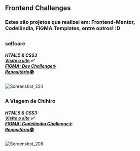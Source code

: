 ## **Frontend Challenges** 

### Estes são projetos que realizei em: Frontend-Mentor, Codelândia, FIGMA Templates, entre outros! :D <br>

## 

### selfcare 
##### HTML5 & CSS3 <br>[Visite o site](https://leafy-valkyrie-3d987f.netlify.app/) ✅ <br>[FIGMA: Dev Challenge✨](https://www.figma.com/file/d3XuxUt94vr0o4kBSo7IHC/Dev-Challenge?node-id=0%3A1)<br> [Repositório📚](https://github.com/Victoritalo/Frontend-Challenges/tree/main/selfcare)

![Screenshot_224](https://user-images.githubusercontent.com/108995269/235262603-9adf1a37-2446-43e5-bdb0-c4d0b3029577.png)
## 

### A Viagem de Chihiro
##### HTML5 & CSS3 <br>[Visite o site](https://graceful-pavlova-15481c.netlify.app/) ✅ <br>[FIGMA: Codelândia Challenge✨](https://www.figma.com/file/Yb9IBH56g7T1hdIyZ3BMNO/Desafios---Codel%C3%A2ndia?node-id=5854-2&t=TuQ8IwYlBiircqjh-0)<br> [Repositório📚](https://github.com/Victoritalo/Frontend-Challenges/tree/main/Viagem-Chihiro)

![Screenshot_206](https://user-images.githubusercontent.com/108995269/235265701-64bd1ec6-cc89-471a-824e-efca774b7660.png)
## 